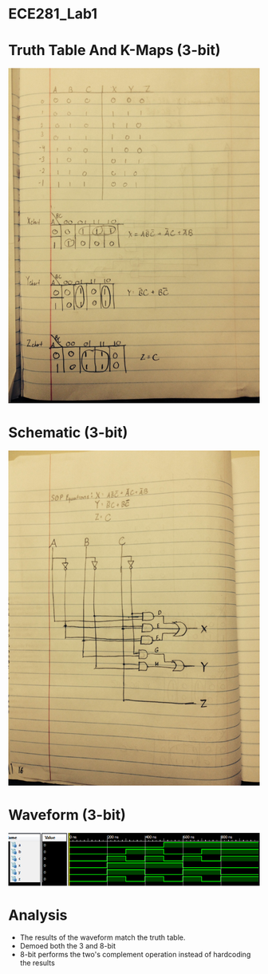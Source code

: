 ECE281_Lab1
===========


# Truth Table And K-Maps (3-bit)
![](https://github.com/C16erikthompson/ECE281_Lab1/blob/master/schem1lab1.JPG?raw=true)

# Schematic (3-bit)
![](https://github.com/C16erikthompson/ECE281_Lab1/blob/master/schem2lab1.JPG?raw=true)

# Waveform (3-bit)
![](https://github.com/C16erikthompson/ECE281_Lab1/blob/master/Lab1Wave.png?raw=true)

# Analysis

- The results of the waveform match the truth table.
- Demoed both the 3 and 8-bit
- 8-bit performs the two's complement operation instead of hardcoding the results

